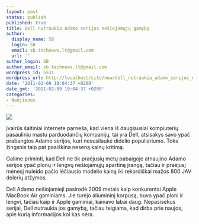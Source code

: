 ```yaml
---
layout: post
status: publish
published: true
title: Dell nutraukia Adamo serijos nešiojamųjų gamybą
author:
  display_name: SB
  login: SB
  email: sb.technews.lt@gmail.com
  url: ''
author_login: SB
author_email: sb.technews.lt@gmail.com
wordpress_id: 5531
wordpress_url: http://localhost/site/new/dell_nutraukia_adamo_serijos_nesiojamuju_gamyba/
date: '2011-02-09 19:04:37 +0200'
date_gmt: '2011-02-09 19:04:37 +0200'
categories:
- Naujienos
---
```

<div class="imgright"><img src="http://technews.lt/upload/dell_adamo-13.jpg"  /></div>
<p>Įvairūs šaltiniai internete parneša, kad viena iš daugiausiai kompiuterių pasauliniu mastu parduodančių kompanijų, tai yra Dell, atsisakys savo ypač prabangios Adamo serijos, kuri nesusilaukė didelio populiariumo. Toks žingsnis taip pat paaiškina neseną kainų kritimą.</p>
<p>Galime priminti, kad Dell ne tik praėjusių metų pabaigoje atnaujino Adamo serijos ypač plonų ir lengvų nešiojamųjų apartinę įrangą, tačiau ir praėjusį mėnesį nuleido pačio lėčiausio modelio kainą iki rekordiškai mažos 800 JAV dolerių atžymos.</p>
<p>Dell Adamo nešiojamieji pasirodė 2009 metais kaip konkurentai Apple MacBook Air gaminiams. Jie turėjo aliumininį korpusą, buvo ypač ploni ir lengvi, tačiau kaip ir Apple gaminiai, kainavo labai daug. Nepasisekus serijai, Dell nutraukia jos gamybą, tačiau teigiama, kad dirba prie naujos, apie kurią informacijos kol kas nėra.<br /></p>
